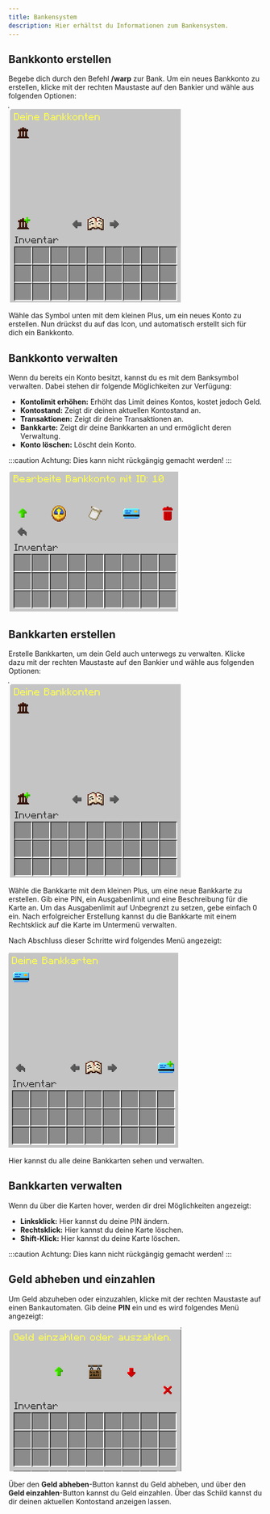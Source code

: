 ```yaml
---
title: Bankensystem
description: Hier erhältst du Informationen zum Bankensystem.
---
```


## Bankkonto erstellen
Begebe dich durch den Befehl **/warp** zur Bank. Um ein neues Bankkonto zu erstellen, klicke mit der rechten Maustaste auf den Bankier und wähle aus folgenden Optionen:

![cb_bank_mbac_main_de.png](../../../../../assets/img/de/cb_bank_mbac_main_de.png)

Wähle das Symbol unten mit dem kleinen Plus, um ein neues Konto zu erstellen. Nun drückst du auf das Icon, und automatisch erstellt sich für dich ein Bankkonto.

## Bankkonto verwalten

Wenn du bereits ein Konto besitzt, kannst du es mit dem Banksymbol verwalten. Dabei stehen dir folgende Möglichkeiten zur Verfügung:

- **Kontolimit erhöhen:** Erhöht das Limit deines Kontos, kostet jedoch Geld.
- **Kontostand:** Zeigt dir deinen aktuellen Kontostand an.
- **Transaktionen:** Zeigt dir deine Transaktionen an.
- **Bankkarte:** Zeigt dir deine Bankkarten an und ermöglicht deren Verwaltung.
- **Konto löschen:** Löscht dein Konto.

:::caution
Achtung: Dies kann nicht rückgängig gemacht werden!
:::

![cb_mbac_editbank_main_edit_de.png](../../../../../assets/img/de/cb_mbac_editbank_main_edit_de.png)

## Bankkarten erstellen

Erstelle Bankkarten, um dein Geld auch unterwegs zu verwalten. Klicke dazu mit der rechten Maustaste auf den Bankier und wähle aus folgenden Optionen:

![cb_bank_mbac_main_de.png](../../../../../assets/img/de/cb_bank_mbac_main_de.png)

Wähle die Bankkarte mit dem kleinen Plus, um eine neue Bankkarte zu erstellen. Gib eine PIN, ein Ausgabenlimit und eine Beschreibung für die Karte an. Um das Ausgabenlimit auf Unbegrenzt zu setzen, gebe einfach 0 ein. Nach erfolgreicher Erstellung kannst du die Bankkarte mit einem Rechtsklick auf die Karte im Untermenü verwalten.

Nach Abschluss dieser Schritte wird folgendes Menü angezeigt:

![cb_mbac_cardedit_cardu_main_de.png](../../../../../assets/img/de/cb_mbac_cardedit_cardu_main_de.png)

Hier kannst du alle deine Bankkarten sehen und verwalten.

## Bankkarten verwalten

Wenn du über die Karten hover, werden dir drei Möglichkeiten angezeigt:

- **Linksklick:** Hier kannst du deine PIN ändern.
- **Rechtsklick:** Hier kannst du deine Karte löschen.
- **Shift-Klick:** Hier kannst du deine Karte löschen.

:::caution
Achtung: Dies kann nicht rückgängig gemacht werden!
:::

## Geld abheben und einzahlen

Um Geld abzuheben oder einzuzahlen, klicke mit der rechten Maustaste auf einen Bankautomaten. Gib deine **PIN** ein und es wird folgendes Menü angezeigt:

![cb_bank_depositwithdraw_main_de.png](../../../../../assets/img/de/cb_bank_depositwithdraw_main_de.png)

Über den **Geld abheben**-Button kannst du Geld abheben, und über den **Geld einzahlen**-Button kannst du Geld einzahlen. Über das Schild kannst du dir deinen aktuellen Kontostand anzeigen lassen.